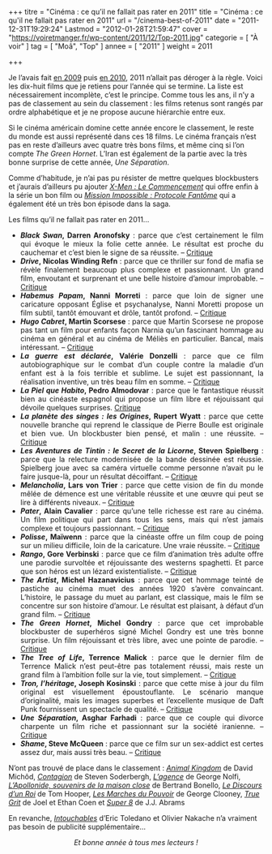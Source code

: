 +++
titre = "Cinéma : ce qu&rsquo;il ne fallait pas rater en 2011"
title = "Cinéma : ce qu'il ne fallait pas rater en 2011"
url = "/cinema-best-of-2011"
date = "2011-12-31T19:29:24"
Lastmod = "2012-01-28T21:59:47"
cover = "https://voiretmanger.fr/wp-content/2011/12/Top-2011.jpg"
categorie = [ "À voir" ]
tag = [ "Moâ", "Top" ]
annee = [ "2011" ]
weight = 2011

+++

<p>Je l&rsquo;avais fait <a href="https://voiretmanger.fr/2009/12/26/cinema-the-very-best-of-2009/">en 2009</a> puis <a href="https://voiretmanger.fr/2010/12/26/cinema-best-of-2010/">en 2010</a>, 2011 n&rsquo;allait pas déroger à la règle. Voici les dix-huit films que je retiens pour l&rsquo;année qui se termine. La liste est nécessairement incomplète, c&rsquo;est le principe. Comme tous les ans, il n&rsquo;y a pas de classement au sein du classement : les films retenus sont rangés par ordre alphabétique et je ne propose aucune hiérarchie entre eux.</p>
<p>Si le cinéma américain domine cette année encore le classement, le reste du monde est aussi représenté dans ces 18 films. Le cinéma français n&rsquo;est pas en reste d&rsquo;ailleurs avec quatre très bons films, et même cinq si l&rsquo;on compte <em>The Green Hornet</em>. L&rsquo;Iran est également de la partie avec la très bonne surprise de cette année, <em>Une Séparation</em>.</p>
<p>Comme d&rsquo;habitude, je n&rsquo;ai pas pu résister de mettre quelques blockbusters et j&rsquo;aurais d&rsquo;ailleurs pu ajouter <em><a href="https://voiretmanger.fr/2011/06/02/x-men-commencement-vaughn/">X-Men : Le Commencement</a></em> qui offre enfin à la série un bon film ou <em><a href="https://voiretmanger.fr/2011/12/14/mission-impossible-protocole-fantome-bird/">Mission Impossible : Protocole Fantôme</a></em> qui a également été un très bon épisode dans la saga.</p>
<p>Les films qu&rsquo;il ne fallait pas rater en 2011…</p>
<ul>
<li style="text-align: justify;"><strong><em>Black Swan</em>, Darren Aronofsky</strong> : parce que c&rsquo;est certainement le film qui évoque le mieux la folie cette année. Le résultat est proche du cauchemar et c&rsquo;est bien le signe de sa réussite. – <a href="https://voiretmanger.fr/2011/02/18/black-swan-aronofsky/">Critique</a></li>
<li style="text-align: justify;"><strong><em>Drive</em>, Nicolas Winding Refn</strong> : parce que ce thriller sur fond de mafia se révèle finalement beaucoup plus complexe et passionnant. Un grand film, envoutant et surprenant et une belle histoire d&rsquo;amour improbable. – <a href="https://voiretmanger.fr/2011/10/04/drive-winding-refn">Critique</a></li>
<li style="text-align: justify;"><strong><em>Habemus Papam</em>, Nanni Morreti</strong> : parce que loin de signer une caricature opposant Église et psychanalyse, Nanni Moretti propose un film subtil, tantôt émouvant et drôle, tantôt profond. – <a href="https://voiretmanger.fr/2011/09/09/habemus-papam-moretti/">Critique</a></li>
<li style="text-align: justify;"><strong><em>Hugo Cabret</em>, Martin Scorsese</strong> : parce que Martin Scorsese ne propose pas tant un film pour enfants façon Narnia qu&rsquo;un fascinant hommage au cinéma en général et au cinéma de Méliès en particulier. Bancal, mais intéressant. – <a href="https://voiretmanger.fr/2011/12/17/hugo-cabret-scorsese/">Critique</a></li>
<li style="text-align: justify;"><strong><em>La guerre est déclarée</em>, Valérie Donzelli</strong> : parce que ce film autobiographique sur le combat d&rsquo;un couple contre la maladie d&rsquo;un enfant est à la fois terrible et sublime. Le sujet est passionnant, la réalisation inventive, un très beau film en somme. – <a href="https://voiretmanger.fr/2011/09/04/guerre-declaree-donzelli/">Critique</a></li>
<li style="text-align: justify;"><strong><em>La Piel que Habito</em>, Pedro Almodovar</strong> : parce que le fantastique réussit bien au cinéaste espagnol qui propose un film libre et réjouissant qui dévoile quelques surprises. <a href="https://voiretmanger.fr/2011/08/17/la-piel-que-habito-almodovar/">Critique</a></li>
<li style="text-align: justify;"><strong><em>La planète des singes : les Origines</em>, Rupert Wyatt</strong> : parce que cette nouvelle branche qui reprend le classique de Pierre Boulle est originale et bien vue. Un blockbuster bien pensé, et malin : une réussite. – <a href="https://voiretmanger.fr/2011/08/14/planete-singes-origines-wyatt/">Critique</a></li>
<li style="text-align: justify;"><strong><em>Les Aventures de Tintin : le Secret de la Licorne</em>, Steven Spielberg</strong> : parce que la relecture modernisée de la bande dessinée est réussie. Spielberg joue avec sa caméra virtuelle comme personne n&rsquo;avait pu le faire jusque-là, pour un résultat décoiffant. – <a href="https://voiretmanger.fr/2011/10/28/aventures-tintin-secret-licorne-spielberg/">Critique</a></li>
<li style="text-align: justify;"><strong><em>Melancholia</em>, Lars von Trier</strong> : parce que cette vision de fin du monde mêlée de démence est une véritable réussite et une œuvre qui peut se lire à différents niveaux. – <a href="https://voiretmanger.fr/2011/08/09/melancholia-trier/">Critique</a></li>
<li style="text-align: justify;"><strong><em>Pater</em>, Alain Cavalier</strong> : parce qu&rsquo;une telle richesse est rare au cinéma. Un film politique qui part dans tous les sens, mais qui n&rsquo;est jamais complexe et toujours passionnant. – <a href="https://voiretmanger.fr/2011/06/28/pater-cavalier/">Critique</a></li>
<li style="text-align: justify;"><strong><em>Polisse</em>, Maïwenn</strong> : parce que la cinéaste offre un film coup de poing sur un milieu difficile, loin de la caricature. Une vraie réussite. – <a href="https://voiretmanger.fr/2011/11/01/polisse-maiwenn/">Critique</a></li>
<li style="text-align: justify;"><strong><em>Rango</em>, Gore Verbinski</strong> : parce que ce film d&rsquo;animation très adulte offre une parodie survoltée et réjouissante des westerns spaghetti. Et parce que son héros est un lézard existentialiste. – <a href="https://voiretmanger.fr/2011/03/24/rango-verbinski/">Critique</a></li>
<li style="text-align: justify;"><strong><em>The Artist</em>, Michel Hazanavicius</strong> : parce que cet hommage teinté de pastiche au cinéma muet des années 1920 s&rsquo;avère convaincant. L&rsquo;histoire, le passage du muet au parlant, est classique, mais le film se concentre sur son histoire d&rsquo;amour. Le résultat est plaisant, à défaut d&rsquo;un grand film. – <a href="https://voiretmanger.fr/2011/10/16/artist-hazanavicius">Critique</a></li>
<li style="text-align: justify;"><strong><em>The Green Hornet</em>, Michel Gondry</strong> : parce que cet improbable blockbuster de superhéros signé Michel Gondry est une très bonne surprise. Un film réjouissant et très libre, avec une pointe de parodie. – <a href="https://voiretmanger.fr/2011/01/13/green-hornet-gondry/">Critique</a></li>
<li style="text-align: justify;"><strong><em>The Tree of Life</em>, Terrence Malick</strong> : parce que le dernier film de Terrence Malick n&rsquo;est peut-être pas totalement réussi, mais reste un grand film à l&rsquo;ambition folle sur la vie, tout simplement. – <a href="https://voiretmanger.fr/2011/05/17/tree-of-life-malick/">Critique</a></li>
<li style="text-align: justify;"><strong><em>Tron, l&rsquo;héritage</em>, Joseph Kosinski</strong> : parce que cette mise à jour du film original est visuellement époustouflante. Le scénario manque d&rsquo;originalité, mais les images superbes et l&rsquo;excellente musique de Daft Punk fournissent un spectacle de qualité. – <a href="https://voiretmanger.fr/2011/01/29/tron-heritage-kosinski/">Critique</a></li>
<li style="text-align: justify;"><strong><em>Une Séparation</em>, Asghar Farhadi</strong> : parce que ce couple qui divorce charpente un film riche et passionnant sur la société iranienne. – <a href="https://voiretmanger.fr/2011/06/18/une-separation-farhadi/">Critique</a></li>
<li style="text-align: justify;"><strong><em>Shame</em>, Steve McQueen</strong> : parce que ce film sur un sex-addict est certes assez dur, mais aussi très beau. – <a href="https://voiretmanger.fr/2011/12/07/shame-mcqueen/">Critique</a></li>
</ul>
<p>N&rsquo;ont pas trouvé de place dans le classement : <em><a href="https://voiretmanger.fr/2011/05/10/animal-kingdom-michod/">Animal Kingdom</a></em> de David Michôd, <em><a href="https://voiretmanger.fr/2011/11/13/contagion-soderbergh/">Contagion</a></em> de Steven Soderbergh, <em><a href="https://voiretmanger.fr/2011/03/21/agence-nolfi/">L&rsquo;agence</a></em> de George Nolfi, <em><a href="https://voiretmanger.fr/2011/10/02/apollonide-souvenirs-maison-close-bonello/">L&rsquo;Apollonide, souvenirs de la maison close</a></em> de Bertrand Bonello, <em><a href="https://voiretmanger.fr/2011/01/26/discours-roi-hooper/">Le Discours d&rsquo;un Roi</a></em> de Tom Hooper, <em><a href="https://voiretmanger.fr/2011/10/25/marches-pouvoir-clooney/">Les Marches du Pouvoir</a></em> de George Clooney, <em><a href="https://voiretmanger.fr/2011/02/25/true-grit-coen/">True Grit</a></em> de Joel et Ethan Coen et <em><a href="https://voiretmanger.fr/2011/08/04/super-8-abrams/">Super 8</a></em> de J.J. Abrams</p>
<p>En revanche, <em><a href="https://voiretmanger.fr/2011/11/08/intouchables-toledano-nakache/">Intouchables</a></em> d&rsquo;Eric Toledano et Olivier Nakache n&rsquo;a vraiment pas besoin de publicité supplémentaire…</p>
<p style="text-align: center;"><em>Et bonne année à tous mes lecteurs !</em></p>

